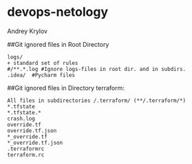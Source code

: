 # devops-netology
Andrey Krylov

##Git ignored files in Root Directory

    logs/
    + standard set of rules
    #/**.*.log #Ignore logs-files in root dir. and in subdirs.
    .idea/  #Pycharm files

##Git ignored files in Directory terraform:

    All files in subdirectories /.terraform/ (**/.terraform/*)
    *.tfstate
    *.tfstate.*
    crash.log
    override.tf
    override.tf.json
    *_override.tf
    *_override.tf.json
    .terraformrc
    terraform.rc
    
